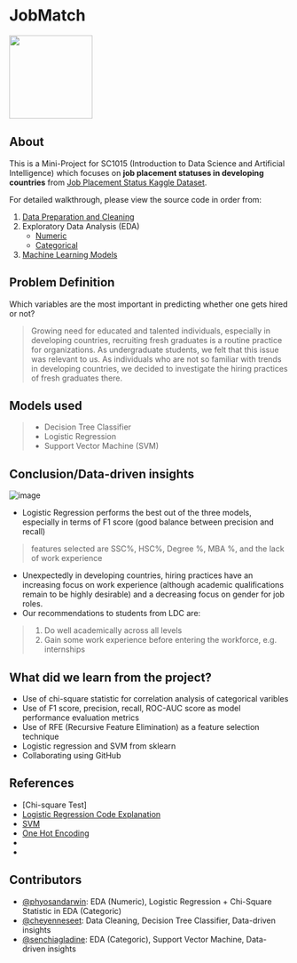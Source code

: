 # JobMatch 
<img src="https://static.vecteezy.com/system/resources/previews/006/575/001/original/we-are-hiring-free-vector.jpg" width="150" height="150">

**About**
---
This is a Mini-Project for SC1015 (Introduction to Data Science and Artificial Intelligence) which focuses on **job placement statuses in developing countries** from [Job Placement Status Kaggle Dataset](https://www.kaggle.com/datasets/ahsan81/job-placement-dataset). 

For detailed walkthrough, please view the source code in order from:

1. [Data Preparation and Cleaning](https://github.com/phyosandarwin/Jobmatch/blob/67408c71741bf5a087cbbba03199483cd6affe04/Data_Preparation_and_Cleaning.ipynb)
2. Exploratory Data Analysis (EDA)
   - [Numeric](https://github.com/phyosandarwin/Jobmatch/blob/38707bf6dcb011d3331f317f7b01096b5704419d/EDA%20(Numeric).ipynb)
   - [Categorical](https://github.com/phyosandarwin/Jobmatch/blob/38707bf6dcb011d3331f317f7b01096b5704419d/EDA%20(Categorical).ipynb)
3. [Machine Learning Models](https://github.com/phyosandarwin/Jobmatch/blob/0b75465dad5b0048b4aa47ac0e3e7ce95dd978cb/Machine_Learning_Models.ipynb)


**Problem Definition**
---
Which variables are the most important in predicting whether one gets hired or not?
> Growing need for educated and talented individuals, especially in developing countries, recruiting fresh graduates is a routine practice for organizations. 
> As undergraduate students, we felt that this issue was relevant to us. 
> As individuals who are not so familiar with trends in developing countries, we decided to investigate the hiring practices of fresh graduates there. 


**Models used**
---
   >- Decision Tree Classifier
   >- Logistic Regression
   >- Support Vector Machine (SVM)
  
**Conclusion/Data-driven insights**
---
![image](https://user-images.githubusercontent.com/120161341/231919542-ba25a7ef-a597-48e9-a72e-643b67001740.png)


* Logistic Regression performs the best out of the three models, especially in terms of F1 score (good balance between precision and recall)
> features selected are SSC%, HSC%, Degree %, MBA %, and the lack of work experience
* Unexpectedly in developing countries, hiring practices have an increasing focus on work experience (although academic qualifications remain to be highly desirable) and a decreasing focus on gender for job roles.
* Our recommendations to students from LDC are:
> 1. Do well academically across all levels
> 2. Gain some work experience before entering the workforce, e.g. internships

**What did we learn from the project?**
---
- Use of chi-square statistic for correlation analysis of categorical varibles
- Use of F1 score, precision, recall, ROC-AUC score as model performance evaluation metrics
- Use of RFE (Recursive Feature Elimination) as a feature selection technique
- Logistic regression and SVM from sklearn
- Collaborating using GitHub


**References**
---
- [Chi-square Test]
- [Logistic Regression Code Explanation ](https://www.youtube.com/watch?v=VCJdg7YBbAQ)
- [SVM](https://datagy.io/python-support-vector-machines/)
- [One Hot Encoding](https://scikit-learn.org/stable/modules/generated/sklearn.preprocessing.OneHotEncoder.html)
-
- 




**Contributors**
---
- [@phyosandarwin](https://github.com/phyosandarwin): EDA (Numeric), Logistic Regression + Chi-Square Statistic in EDA (Categoric)
- [@cheyenneseet](https://github.com/cheyenneseet): Data Cleaning, Decision Tree Classifier, Data-driven insights
- [@senchiagladine](https://github.com/senchiagladine): EDA (Categoric), Support Vector Machine, Data-driven insights
